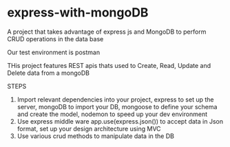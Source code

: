 # express-with-mongoDB

A project that takes advantage of express js and MongoDB to perform CRUD operations in the data base

Our test environment is postman

THis project features REST apis thats used to Create, Read, Update and Delete data from a mongoDB

STEPS
1. Import relevant dependencies into your project, express to set up the server, mongoDB to import your DB, mongoose to define your schema and create the model, nodemon to speed up your dev environment
2. Use express middle ware app.use(express.json()) to accept data in Json format, set up your design architecture using MVC
3. Use various crud methods to manipulate data in the DB

